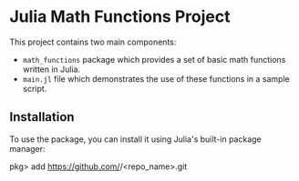 # Julia Math Functions Project

This project contains two main components: 

- `math_functions` package which provides a set of basic math functions written in Julia. 
- `main.jl` file which demonstrates the use of these functions in a sample script.

## Installation

To use the package, you can install it using Julia's built-in package manager:

pkg> add https://github.com/<username>/<repo_name>.git

